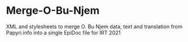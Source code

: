# Merge-O-Bu-Njem
XML and stylesheets to merge O. Bu Njem data, text and translation from Papyri.info into a single EpiDoc file for IRT 2021
